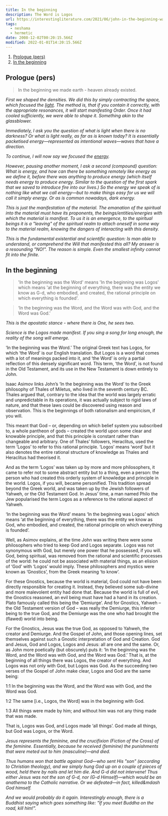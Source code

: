 ```yaml
---
title: In the beginning
description: The Word is Logos
url: https://interestingliterature.com/2021/06/john-in-the-beginning-was-the-word-with-god-analysis-meaning/?utm_source=rss&utm_medium=rss&utm_campaign=john-in-the-beginning-was-the-word-with-god-analysis-meaning
tags:
  - neshama
  - hermetic
date: 2008-12-02T00:20:15.566Z
modified: 2022-01-01T14:20:15.566Z
---
```


1. [Prologue (pers)](#prologue-pers)
2. [In the beginning](#in-the-beginning)

## Prologue (pers)

> In the beginning we made earth - heaven already existed.

_First we shaped the densities. We did this by simply contracting the space, which focused the [light](/posts/neshama/light_dark/). The method is, that if you contain it correctly, with the appropriate resonances, it will start manifesting Order. Once it had cooled sufficiently, we were able to shape it. Something akin to the glassblower._

_Immediately, I ask you the question of what is light when there is no darkness? Or what is light really, as far as is known today? It is essentially packetised energy&mdash;represented as intentional waves&mdash;waves that have a direction._

_To continue, I will now say we focused the [energy](energy.html)._

_However, pausing another moment, I ask a second (compound) question: What is energy, and how can there be something remotely like energy as we define it, before there was anything to produce energy (which itself needs energy to produce energy. Similar to the question of the first spark that we saved to introduce fire into our lives.) So the energy we speak of is nothing like what we call energy&mdash;but to make things easy for us we will call it simply energy. Or as is common nowadays, dark energy._

_This is just the manifestation of the material. The emanation of the spiritual into the material must have its proponents, the beings/entities/energies with which the material is manifest. To us it is an emergence, to the spiritual beings it is a "leaving" of the spiritual realm to attach oneself in some way to the material realm, knowing the dangers of interacting with this density._

_This is the fundamental existential and scientific question: Is man able to understand, or comprehend the Will that manifested this all? My answer is a resounding "NO!". The reason is simple. Even the smallest infinity cannot fit into the finite._

## In the beginning

> 'In the beginning was the Word' means 'In the beginning was Logos' which means 'at the beginning of everything, there was the entity we know as G-d, who embodied, and created, the rational principle on which everything is founded'.

> ‘In the beginning was the Word, and the Word was with God, and the Word was God.’

_This is the apostatic stance - where there is One, he sees two._

_Science is the Logos made manifest. If you sing a song for long enough, the reality of the song will emerge._

‘In the beginning was the Word.’ The original Greek text has Logos, for which ‘the Word’ is our English translation. But Logos is a word that comes with a lot of meanings packed into it, and ‘the Word’ is only a partial reflection of this densely significant word. This term, ‘the Word’, is not found in the Old Testament, and its use in the New Testament is down entirely to John.

Isaac Asimov links John’s ‘In the beginning was the Word’ to the Greek philosophy of Thales of Miletus, who lived in the seventh century BC. Thales argued that, contrary to the idea that the world was largely erratic and unpredictable in its operations, it was actually subject to rigid laws of nature, and that these laws could be discovered using reason and observation. This is the beginnings of both rationalism and empiricism, if you will.

This meant that God – or, depending on which belief system you subscribed to, a whole pantheon of gods – created the world upon some clear and knowable principle, and that this principle is constant rather than changeable and arbitrary. One of Thales’ followers, Heraclitus, used the term ‘Logos’ to refer to this rational principle. ‘Logos’ means ‘word’ but it also denotes the entire rational structure of knowledge as Thales and Heraclitus had theorised it.

And as the term ‘Logos’ was taken up by more and more philosophers, it came to refer not to some abstract entity but to a thing, even a person: the person who had created this orderly system of knowledge and principle in the world. Logos, if you will, became personified. This tradition spread beyond the Greek world, and was taken up by the Jewish followers of Yahweh, or the Old Testament God. In Jesus’ time, a man named Philo the Jew popularised the term Logos as a reference to the rational aspect of Yahweh.

‘In the beginning was the Word’ means ‘In the beginning was Logos’ which means ‘at the beginning of everything, there was the entity we know as God, who embodied, and created, the rational principle on which everything is founded’.

Well, as Asimov explains, at the time John was writing there were some philosophers who tried to keep God and Logos separate. Logos was not synonymous with God, but merely one power that he possessed, if you will. God, being spiritual, was removed from the rational and scientific processes of the world: he could not be associated with material things, as an elision of ‘God’ with ‘Logos’ would imply. These philosophers and mystics were known as ‘Gnostics’, from the Greek meaning ‘to know’.

For these Gnostics, because the world is material, God could not have been directly responsible for creating it. Instead, they believed some sub-divine and more malevolent entity had done that. Because the world is full of evil, the Gnostics reasoned, an evil being must have had a hand in its creation. Plato famously called this being the ‘Demiurge’. And for Gnostics, Yahweh – the Old Testament version of God – was really the Demiurge, this inferior being to the true God, and the Demiurge was the one who had brought the (flawed) world into being.

For the Gnostics, Jesus was the true God, as opposed to Yahweh, the creator and Demiurge. And the Gospel of John, and those opening lines, set themselves against such a Gnostic interpretation of God and Creation. God and Jesus, God and Logos, Logos and Jesus: all are one and the same. Or, as John more poetically (but obscurely) puts it: ‘In the beginning was the Word, and the Word was with God, and the Word was God.’ That is, at the beginning of all things there was Logos, the creator of everything. And Logos was not only with God, but Logos was God. As the succeeding two verses of the Gospel of John make clear, Logos and God are the same being:

1:1 In the beginning was the Word, and the Word was with God, and the Word was God.

1:2 The same [i.e., Logos, the Word] was in the beginning with God.

1:3 All things were made by him; and without him was not any thing made that was made.

That is, Logos was God, and Logos made ‘all things’. God made all things, but God was Logos, or the Word.

_Jesus represents the feminine, and the crucifixion (Fiction of the Cross) of the feminine. Essentially, because he received (feminine) the punishments that were meted out to him (masculine)&mdash;and died._

_Thus humans won that battle against God&mdash;who sent His "son" (according to Christian theology), and we simply hung God up on a couple of pieces of wood, held there by nails and let him die. And G-d did not intervene! Thus either Jesus was not the son of G-d, nor (G-d Himself)&mdash;which would be an anathema to the Catholic narrative. Or we defeated&mdash;in fact, killed&mdash God himself._

_And we would probably do it again. Interestingly enough, there is a Buddhist saying which goes something like: "If you meet Buddha on the road, kill him!"._
